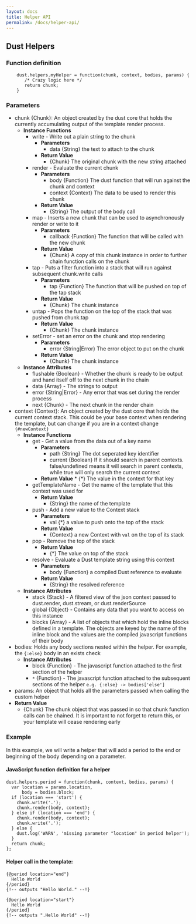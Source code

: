 ```yaml
---
layout: docs
title: Helper API
permalink: /docs/helper-api/
---
```


## Dust Helpers

### Function definition
```
    dust.helpers.myHelper = function(chunk, context, bodies, params) {
       /* Crazy logic here */
       return chunk;
    }
```

### Parameters

* chunk {Chunk}: An object created by the dust core that holds the currently accumulating output of the template render process.
    * **Instance Functions**
        * write - Write out a plain string to the chunk
            * **Parameters**
                * data {String} the text to attach to the chunk
            *  **Return Value**
                * {Chunk} The original chunk with the new string attached
        * render - Evaluate the current chunk
            * **Parameters**
                * body {Function} The dust function that will run against the chunk and context
                * context {Context} The data to be used to render this chunk
            * **Return Value**
                * {String} The output of the body call
        * map - Inserts a new chunk that can be used to asynchronously render or write to it
            * **Parameters**
                * callback {Function} The function that will be called with the new chunk
            * **Return Value**
                * {Chunk} A copy of this chunk instance in order to further chain function calls on the chunk
        * tap - Puts a filter function into a stack that will run against subsequent chunk.write calls
            * **Parameters**
                * tap {Function} The function that will be pushed on top of the tap stack
            * **Return Value**
                * {Chunk} The chunk instance
        * untap - Pops the function on the top of the stack that was pushed from chunk.tap
            * **Return Value**
                * {Chunk} The chunk instance
        * setError - set an error on the chunk and stop rendering
            * **Parameters**
                * error {String|Error} The error object to put on the chunk
            * **Return Value**
                * {Chunk} The chunk instance
    * **Instance Attributes**
        * flushable {Boolean} - Whether the chunk is ready to be output and hand itself off to the next chunk in the chain
        * data {Array} - The strings to output
        * error {String|Error} - Any error that was set during the render process
        * next {Chunk} - The next chunk in the render chain
* context {Context}: An object created by the dust core that holds the current context stack.  This could be your base context when rendering the template, but can change if you are in a context change `{#newContext}`
    * **Instance Functions**
        * get - Get a value from the data out of a key name
            * **Parameters**
                * path {String} The dot seperated key identifier
                * current {Boolean} If it should search in parent contexts.  false/undefined means it will search in parent contexts, while true will only search the current context
            * **Return Value**
                  * {*} The value in the context for that key
        * getTemplateName - Get the name of the template that this context was used for
            * **Return Value**
                * {String} the name of the template
        * push - Add a new value to the Context stack
            * **Parameters**
                * val {*} a value to push onto the top of the stack
            * **Return Value**
                * {Context} a new Context with `val` on the top of its stack
        * pop - Remove the top of the stack
            * **Return Value**
                * {*} The value on top of the stack
        * resolve - Evaluate a Dust template string using this context
            * **Parameters**
                * body {Function} a compiled Dust reference to evaluate
            * **Return Value**
                * {String} the resolved reference
    * **Instance Attributes**
        * stack {Stack} - A filtered view of the json context passed to dust.render, dust.stream, or dust.renderSource
        * global {Object} - Contains any data that you want to access on this instance
        * blocks {Array} - A list of objects that which hold the inline blocks defined in a template.  The objects are keyed by the name of the inline block and the values are the compiled javascript functions of their body
* bodies: Holds any body sections nested within the helper. For example, the `{:else}` body in an exists check
    * **Instance Attributes**
        * block {Function} - The javascript function attached to the first section of the helper
        * `*` {Function} - The javascript function attached to the subsequent sections of the helper `e.g. {:else} -> bodies['else']`
* params: An object that holds all the parameters passed when calling the custom helper
* **Return Value**
    * {Chunk} The chunk object that was passed in so that chunk function calls can be chained.  It is important to not forget to return this, or your template will cease rendering early

### Example
In this example, we will write a helper that will add a period to the end or beginning of the body depending on a parameter.

#### JavaScript function definition for a helper

```
dust.helpers.period = function(chunk, context, bodies, params) {
  var location = params.location,
      body = bodies.block;
  if (location === 'start') {
    chunk.write('.');
    chunk.render(body, context);
  } else if (location === 'end') {
    chunk.render(body, context);
    chunk.write('.');
  } else {
    dust.log('WARN', 'missing parameter "location" in period helper');
  }
  return chunk;
};
```

#### Helper call in the template:

```
{@period location="end"}
  Hello World
{/period}
{!-- outputs "Hello World." --!}

{@period location="start"}
  Hello World
{/period}
{!-- outputs ".Hello World" --!}
```

